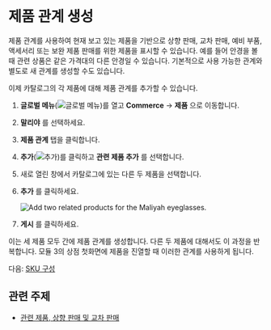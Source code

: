 # 제품 관계 생성

제품 관계를 사용하여 현재 보고 있는 제품을 기반으로 상향 판매, 교차 판매, 예비 부품, 액세서리 또는 보완 제품 판매를 위한 제품을 표시할 수 있습니다. 예를 들어 안경을 볼 때 관련 상품은 같은 가격대의 다른 안경일 수 있습니다. 기본적으로 사용 가능한 관계와 별도로 새 관계를 생성할 수도 있습니다.

이제 카탈로그의 각 제품에 대해 제품 관계를 추가할 수 있습니다.

1. **글로벌 메뉴**(![글로벌 메뉴](../../images/icon-applications-menu.png))를 열고 **Commerce** &rarr; **제품** 으로 이동합니다.

1. **말리야** 를 선택하세요.

1. **제품 관계** 탭을 클릭합니다.

1. **추가**(![추가](../../images/icon-add.png))를 클릭하고 **관련 제품 추가** 를 선택합니다.

1. 새로 열린 창에서 카탈로그에 있는 다른 두 제품을 선택합니다.

1. **추가** 를 클릭하세요.

   ![Add two related products for the Maliyah eyeglasses.](./adding-media/images/01.jpg)

1. **게시** 를 클릭하세요.

이는 세 제품 모두 간에 제품 관계를 생성합니다. 다른 두 제품에 대해서도 이 과정을 반복합니다. 모듈 3의 상점 첫화면에 제품을 진열할 때 이러한 관계를 사용하게 됩니다.

다음: [SKU 구성](./configuring-skus.md) 

## 관련 주제

* [관련 제품, 상향 판매 및 교차 판매](https://learn.liferay.com/web/guest/w/commerce/product-management/creating-and-managing-products/products/related-products-up-sells-and-cross-sells) 
